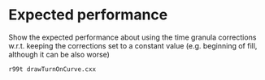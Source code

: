 Expected performance
====

Show the expected performance about using the time granula corrections 
w.r.t. keeping the corrections set to a constant value
(e.g. beginning of fill, although it can be also worse)

    r99t drawTurnOnCurve.cxx
    